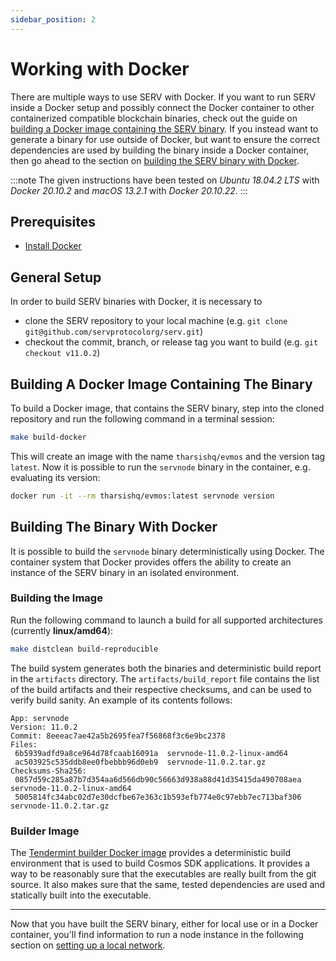 ```yaml
---
sidebar_position: 2
---
```


# Working with Docker

There are multiple ways to use SERV with Docker.
If you want to run SERV inside a Docker setup and possibly connect the Docker container
to other containerized compatible blockchain binaries, check out the guide on
[building a Docker image containing the SERV binary](#building-a-docker-image-containing-the-binary).
If you instead want to generate a binary for use outside of Docker,
but want to ensure the correct dependencies are used by building the binary inside a Docker container,
then go ahead to the section on [building the SERV binary with Docker](#building-the-binary-with-docker).

:::note
The given instructions have been tested on *Ubuntu 18.04.2 LTS* with *Docker 20.10.2* and *macOS 13.2.1* with *Docker 20.10.22*.
:::

## Prerequisites

- [Install Docker](https://docs.docker.com/get-docker/)

## General Setup

In order to build SERV binaries with Docker, it is necessary to

- clone the SERV repository to your local machine (e.g. `git clone git@github.com/servprotocolorg/serv.git`)
- checkout the commit, branch, or release tag you want to build (e.g. `git checkout v11.0.2`)

## Building A Docker Image Containing The Binary

To build a Docker image, that contains the SERV binary,
step into the cloned repository and run the following command in a terminal session:

```bash
make build-docker
```

This will create an image with the name `tharsishq/evmos` and the version tag `latest`.
Now it is possible to run the `servnode` binary in the container, e.g. evaluating its version:

```bash
docker run -it --rm tharsishq/evmos:latest servnode version
```

## Building The Binary With Docker

It is possible to build the `servnode` binary deterministically using Docker.
The container system that Docker provides offers the ability
to create an instance of the SERV binary in an isolated environment.

### Building the Image

Run the following command to launch a build for all supported architectures (currently **linux/amd64**):

```bash
make distclean build-reproducible
```

The build system generates both the binaries and deterministic build report in the `artifacts` directory.
The `artifacts/build_report` file contains the list of the build artifacts and their respective checksums,
and can be used to verify build sanity. An example of its contents follows:

```
App: servnode
Version: 11.0.2
Commit: 8eeeac7ae42a5b2695fea7f56868f3c6e9bc2378
Files:
 6b5939adfd9a8ce964d78fcaab16091a  servnode-11.0.2-linux-amd64
 ac503925c535ddb8ee0fbebbb96d0eb9  servnode-11.0.2.tar.gz
Checksums-Sha256:
 0857d59c285a87b7d354aa6d566db90c56663d938a88d41d35415da490708aea  servnode-11.0.2-linux-amd64
 5005814fc34abc02d7e30dcfbe67e363c1b593efb774e0c97ebb7ec713baf306  servnode-11.0.2.tar.gz
```

### Builder Image

The [Tendermint builder Docker image](https://github.com/tendermint/images/tree/master/rbuilder)
provides a deterministic build environment that is used to build Cosmos SDK applications.
It provides a way to be reasonably sure that the executables are really built from the git source.
It also makes sure that the same, tested dependencies are used and statically built into the executable.

----

Now that you have built the SERV binary, either for local use or in a Docker container,
you'll find information to run a node instance in the following section
on [setting up a local network](./single-node).
